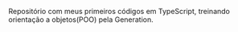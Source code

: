 Repositório com meus primeiros códigos em TypeScript, treinando orientação a objetos(POO) pela Generation.
